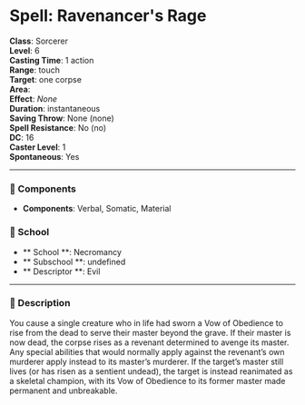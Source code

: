 
# Spell: Ravenancer's Rage
**Class**: Sorcerer  
**Level**: 6  
**Casting Time**: 1 action  
**Range**: touch  
**Target**: one corpse  
**Area**:   
**Effect**: _None_  
**Duration**: instantaneous  
**Saving Throw**: None (none)  
**Spell Resistance**: No (no)  
**DC**: 16  
**Caster Level**: 1  
**Spontaneous**: Yes

---

### 🔮 Components
- **Components**: Verbal, Somatic, Material

### 🏫 School
- ** School **: Necromancy
- ** Subschool **: undefined
- ** Descriptor **: Evil
---

### 📜 Description
You cause a single creature who in life had sworn a Vow of Obedience to rise from the dead to serve their master beyond the grave. If their master is now dead, the corpse rises as a revenant determined to avenge its master. Any special abilities that would normally apply against the revenant’s own murderer apply instead to its master’s murderer. If the target’s master still lives (or has risen as a sentient undead), the target is instead reanimated as a skeletal champion, with its Vow of Obedience to its former master made permanent and unbreakable.
